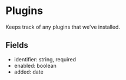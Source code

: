 Plugins
=======

Keeps track of any plugins that we've installed.

Fields
------

 - identifier: string, required
 - enabled: boolean
 - added: date
